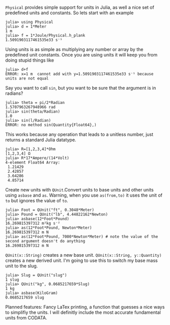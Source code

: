 ```Physical``` provides simple support for units in Julia, as well a nice set of predefined units and constants. So lets start with an example

```
julia> using Physical
julia> d = 1*Meter
1 m 
julia> f = 1*Joule/Physical.h_plank
1.5091903117461535e33 s⁻¹
```
Using units is as simple as multiplying any number or array by the predefined unit constants. Once you are using units it will keep you from doing stupid things like
```
julia> d+f
ERROR: x=1 m  cannot add with y=1.5091903117461535e33 s⁻¹ because units are not equal
```

Say you want to call ``sin``, but you want to be sure that the argument is in radians?
```
julia> theta = pi/2*Radian
1.5707963267948966 rad 
julia> sin(theta/Radian)
1.0
julia> sin(l/Radian)
ERROR: no method sin(Quantity{Float64},)
```
This works because any operation that leads to a unitless number, just returns a standard Julia datatype.
```
julia> R=[1,2,3,4]*Ohm
[1,2,3,4] Ω 
julia> R*17*Ampere/(14*Volt)
4-element Float64 Array:
 1.21429
 2.42857
 3.64286
 4.85714
```
Create new units with ```QUnit```.Convert units to base units and other units using ```asbase``` and ```as```.  Warning, when you use ```as(from,to)``` it uses the unit of `to` but ignores the value of `to`.
```
julia> Foot = QUnit("ft", 0.3048*Meter)
julia> Pound = QUnit("lb", 4.44822162*Newton)
julia> asbase(12*Foot*Pound)
16.269815397312 m²kg s⁻²
julia> as(12*Foot*Pound, Newton*Meter)
16.269815397312 m N 
julia> as(12*Foot*Pound, 7000*Newton*Meter) # note the value of the second argument doesn't do anything
16.269815397312 m N 
```

```QUnit(x::String)``` creates a new base unit.  ```QUnit(x::String, y::Quantity)``` creates a new derived unit.  I'm going to use this to switch my base mass unit to the slug.
```
julia> Slug = QUnit("slug")
1 slug 
julia> QUnit("kg", 0.0685217659*Slug)
1 kg 
julia> asbase(KiloGram)
0.0685217659 slug 
```

Planned features: Fancy LaTex printing, a function that guesses a nice ways to simplifiy the units. I will definitly include the most accurate fundamental units from CODATA. 
